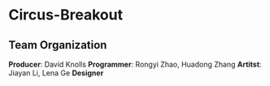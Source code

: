 # Circus-Breakout
## Team Organization
**Producer**: David Knolls
**Programmer**: Rongyi Zhao, Huadong Zhang
**Artitst**: Jiayan Li, Lena Ge
**Designer**
